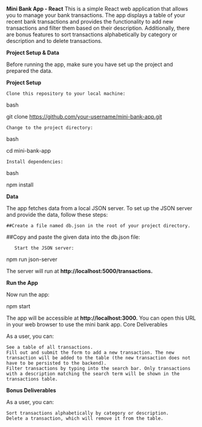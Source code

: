 **Mini Bank App - React**
This is a simple React web application that allows you to manage your bank transactions. The app displays a table of your recent bank transactions and provides the functionality to add new transactions and filter them based on their description. Additionally, there are bonus features to sort transactions alphabetically by category or description and to delete transactions.

**Project Setup & Data**

Before running the app, make sure you have set up the project and prepared the data.

**Project Setup**

    Clone this repository to your local machine:

bash

git clone https://github.com/your-username/mini-bank-app.git

    Change to the project directory:

bash

cd mini-bank-app

    Install dependencies:

bash

npm install

**Data**

The app fetches data from a local JSON server. To set up the JSON server and provide the data, follow these steps:

    ##Create a file named db.json in the root of your project directory.

   ##Copy and paste the given data into the db.json file:

       Start the JSON server:

npm run json-server

The server will run at  **http://localhost:5000/transactions.**

**Run the App**

Now run the app:


npm start

The app will be accessible at **http://localhost:3000.** You can open this URL in your web browser to use the mini bank app.
Core Deliverables

As a user, you can:

    See a table of all transactions.
    Fill out and submit the form to add a new transaction. The new transaction will be added to the table (the new transaction does not have to be persisted to the backend).
    Filter transactions by typing into the search bar. Only transactions with a description matching the search term will be shown in the transactions table.

**Bonus Deliverables**

As a user, you can:

    Sort transactions alphabetically by category or description.
    Delete a transaction, which will remove it from the table.